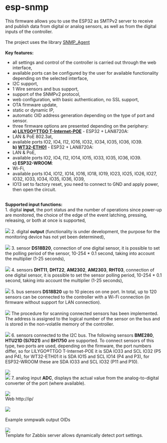 # esp-snmp
This firmware allows you to use the ESP32 as SMTPv2 server to receive and publish data from digital or analog sensors, as well as from the digital inputs of the controller.
<br>
<br>
The project uses the library <a href="https://github.com/0neblock/Arduino_SNMP">SNMP_Agent</a>  
<br>
<b>Key features:</b><br>
- all settings and control of the controller is carried out through the web interface,
- available ports can be configured by the user for available functionality depending on the selected interface,
- I2C support,
- 1 Wire sensors and bus support,
- support of the SNMPv2 protocol,
- web configuration, with basic authentication, no SSL support,
- OTA firmware update,
- static or dynamic IP,
- automatic OID address generation depending on the type of port and sensor.
- three firmware options are presented depending on the periphery:<br>
<b>a) <a href="https://github.com/Xinyuan-LilyGO/LilyGO-T-ETH-POE">LILYGO®TTGO T-Internet-POE</a></b> - ESP32 + LAN8720A:<br>
- LAN & PoE 802.3at,<br>
- available ports IO2, IO4, I12, IO16, IO32, IO34, IO35, IO36, IO39.<br>
<b>b) <a href="http://www.wireless-tag.com/portfolio/wt32-eth01/">WT32-ETH01</a></b> - ESP32 + LAN8720A:<br>
- LAN & PoE,<br>
- available ports IO2, IO4, I12, IO14, IO15, IO33, IO35, IO36, IO39.<br>
<b>c) ESP32-WROOM</b>:<br>
- Wi-Fi,
- available ports IO4, IO12, IO14, IO16, IO18, IO19, IO23, IO25, IO26, IO27, IO32, IO33, IO34, IO35, IO36, IO39,
- IO13 set to factory reset, you need to connect to GND and apply power, then open the circuit.
<br>
<b>Supported input functions:</b>
<br>
1. digital <b>input</b>, the port status and the number of operations since power-up are monitored, the choice of the edge of the event latching, pressing, releasing, or both at once is supported,
<br>
<br>
<img src="https://github.com/llams/esp-snmp/blob/main/img/IO_input.png">
2. digital <b>output</b> (functionality is under development, the purpose for the monitoring device has not yet been determined),
<br>
<br>
<img src="https://github.com/llams/esp-snmp/blob/main/img/IO_output.png">
3. sensor <b>DS18B20</b>, connection of one digital sensor, it is possible to set the polling period of the sensor, 10-254 * 0.1 second, taking into account the multiplier (1-25 seconds),
<br>
<br>
<img src="https://github.com/llams/esp-snmp/blob/main/img/IO_DS18B20.png">
4. sensors <b>DHT11</b>, <b>DHT22</b>, <b>AM2302</b>, <b>AM2303</b>, <b>RHT03</b>, connection of one digital sensor, it is possible to set the sensor polling period, 10-254 * 0.1 second, taking into account the multiplier (1-25 seconds),
<br>
<br>
<img src="https://github.com/llams/esp-snmp/blob/main/img/IO_AM2303.png">
5. bus sensors <b>DS18B20</b> up to 10 pieces on one port. In total, up to 120 sensors can be connected to the controller with a Wi-Fi connection (in firmware without support for LAN connection).
<br>
<br>
<img src="https://github.com/llams/esp-snmp/blob/main/img/IO_DS_BUS.png">
The procedure for scanning connected sensors has been implemented. The address is assigned to the logical number of the sensor on the bus and is stored in the non-volatile memory of the controller.
<br>
<br>
<img src="https://github.com/llams/esp-snmp/blob/main/img/IO_DS_BUS_Scan.png">
6. sensors connected to the I2C bus. The following sensors <b>BME280</b>, <b>HTU21D (Si7021)</b> and <b>BH1750</b> are supported. To connect sensors of this type, two ports are used, depending on the firmware, the port numbers differ, so for LILYGO®TTGO T-Internet-POE it is SDA IO33 and SCL IO32 (P5 and P4), for WT32-ETH01 it is SDA IO15 and SCL IO14 (P4 and P3), for ESP32-WROOM these are SDA IO33 and SCL IO32 (P11 and P10).
<br>
<br>
<img src="https://github.com/llams/esp-snmp/blob/main/img/IO_I2C.png">
<br>
<img src="https://github.com/llams/esp-snmp/blob/main/img/HTU.png">
7. analog input <b>ADC</b>, displays the actual value from the analog-to-digital converter of the port (where available).
<br>
<br>
<img src="https://github.com/llams/esp-snmp/blob/main/img/IO_ADC.png">
<br>
Web http://ip/
<br>
<br>
<img src="https://github.com/llams/esp-snmp/blob/main/img/ui_main.gif">
<br>
<br>
Example snmpwalk output OIDs
<br>
<br>
<img src="https://github.com/llams/esp-snmp/blob/main/img/OIDs.png">
<br>
Template for Zabbix server allows dynamically detect port settings.
